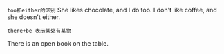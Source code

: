`too和either的区别`  She likes chocolate, and I do too.  I don't like coffee, and she doesn't either.

`there+be 表示某处有某物`

There is an open book on the table.